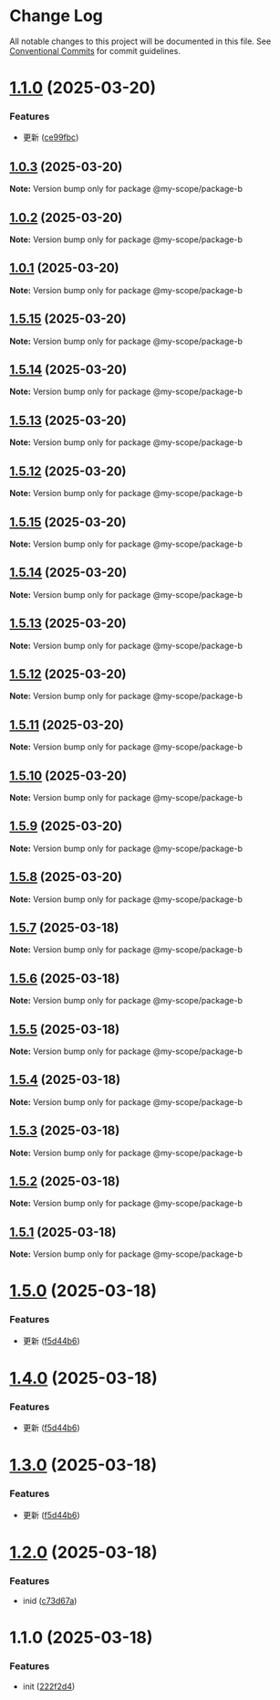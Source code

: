 # Change Log

All notable changes to this project will be documented in this file.
See [Conventional Commits](https://conventionalcommits.org) for commit guidelines.

# [1.1.0](https://github.com/ginger-coder/bxk-monorepo/compare/@my-scope/package-b@1.0.3...@my-scope/package-b@1.1.0) (2025-03-20)


### Features

* 更新 ([ce99fbc](https://github.com/ginger-coder/bxk-monorepo/commit/ce99fbc7ff0d5af9230865137aa60a56fca54f82))





## [1.0.3](https://github.com/ginger-coder/bxk-monorepo/compare/@my-scope/package-b@1.0.2...@my-scope/package-b@1.0.3) (2025-03-20)

**Note:** Version bump only for package @my-scope/package-b





## [1.0.2](https://github.com/ginger-coder/bxk-monorepo/compare/@my-scope/package-b@1.5.14...@my-scope/package-b@1.0.2) (2025-03-20)

**Note:** Version bump only for package @my-scope/package-b





## [1.0.1](https://github.com/ginger-coder/bxk-monorepo/compare/@my-scope/package-b@1.5.14...@my-scope/package-b@1.0.1) (2025-03-20)

**Note:** Version bump only for package @my-scope/package-b





## [1.5.15](https://github.com/ginger-coder/bxk-monorepo/compare/@my-scope/package-b@1.5.14...@my-scope/package-b@1.5.15) (2025-03-20)

**Note:** Version bump only for package @my-scope/package-b





## [1.5.14](https://github.com/ginger-coder/bxk-monorepo/compare/@my-scope/package-b@1.5.13...@my-scope/package-b@1.5.14) (2025-03-20)

**Note:** Version bump only for package @my-scope/package-b





## [1.5.13](https://github.com/ginger-coder/bxk-monorepo/compare/@my-scope/package-b@1.5.11...@my-scope/package-b@1.5.13) (2025-03-20)

**Note:** Version bump only for package @my-scope/package-b





## [1.5.12](https://github.com/ginger-coder/bxk-monorepo/compare/@my-scope/package-b@1.5.11...@my-scope/package-b@1.5.12) (2025-03-20)

**Note:** Version bump only for package @my-scope/package-b





## [1.5.15](https://github.com/ginger-coder/bxk-monorepo/compare/@my-scope/package-b@1.5.11...@my-scope/package-b@1.5.15) (2025-03-20)

**Note:** Version bump only for package @my-scope/package-b





## [1.5.14](https://github.com/ginger-coder/bxk-monorepo/compare/@my-scope/package-b@1.5.11...@my-scope/package-b@1.5.14) (2025-03-20)

**Note:** Version bump only for package @my-scope/package-b





## [1.5.13](https://github.com/ginger-coder/bxk-monorepo/compare/@my-scope/package-b@1.5.11...@my-scope/package-b@1.5.13) (2025-03-20)

**Note:** Version bump only for package @my-scope/package-b





## [1.5.12](https://github.com/ginger-coder/bxk-monorepo/compare/@my-scope/package-b@1.5.11...@my-scope/package-b@1.5.12) (2025-03-20)

**Note:** Version bump only for package @my-scope/package-b





## [1.5.11](https://github.com/ginger-coder/bxk-monorepo/compare/@my-scope/package-b@1.5.10...@my-scope/package-b@1.5.11) (2025-03-20)

**Note:** Version bump only for package @my-scope/package-b





## [1.5.10](https://github.com/ginger-coder/bxk-monorepo/compare/@my-scope/package-b@1.5.7...@my-scope/package-b@1.5.10) (2025-03-20)

**Note:** Version bump only for package @my-scope/package-b





## [1.5.9](https://github.com/ginger-coder/bxk-monorepo/compare/@my-scope/package-b@1.5.7...@my-scope/package-b@1.5.9) (2025-03-20)

**Note:** Version bump only for package @my-scope/package-b





## [1.5.8](https://github.com/ginger-coder/bxk-monorepo/compare/@my-scope/package-b@1.5.7...@my-scope/package-b@1.5.8) (2025-03-20)

**Note:** Version bump only for package @my-scope/package-b





## [1.5.7](https://github.com/ginger-coder/bxk-monorepo/compare/@my-scope/package-b@1.5.1...@my-scope/package-b@1.5.7) (2025-03-18)

**Note:** Version bump only for package @my-scope/package-b





## [1.5.6](https://github.com/ginger-coder/bxk-monorepo/compare/@my-scope/package-b@1.5.1...@my-scope/package-b@1.5.6) (2025-03-18)

**Note:** Version bump only for package @my-scope/package-b





## [1.5.5](https://github.com/ginger-coder/bxk-monorepo/compare/@my-scope/package-b@1.5.1...@my-scope/package-b@1.5.5) (2025-03-18)

**Note:** Version bump only for package @my-scope/package-b





## [1.5.4](https://github.com/ginger-coder/bxk-monorepo/compare/@my-scope/package-b@1.5.1...@my-scope/package-b@1.5.4) (2025-03-18)

**Note:** Version bump only for package @my-scope/package-b





## [1.5.3](https://github.com/ginger-coder/bxk-monorepo/compare/@my-scope/package-b@1.5.1...@my-scope/package-b@1.5.3) (2025-03-18)

**Note:** Version bump only for package @my-scope/package-b





## [1.5.2](https://github.com/ginger-coder/bxk-monorepo/compare/@my-scope/package-b@1.5.1...@my-scope/package-b@1.5.2) (2025-03-18)

**Note:** Version bump only for package @my-scope/package-b





## [1.5.1](https://github.com/ginger-coder/bxk-monorepo/compare/@my-scope/package-b@1.5.0...@my-scope/package-b@1.5.1) (2025-03-18)

**Note:** Version bump only for package @my-scope/package-b





# [1.5.0](https://github.com/ginger-coder/bxk-monorepo/compare/@my-scope/package-b@1.2.0...@my-scope/package-b@1.5.0) (2025-03-18)


### Features

* 更新 ([f5d44b6](https://github.com/ginger-coder/bxk-monorepo/commit/f5d44b657700a02abc9af27f3ac32c747010af06))





# [1.4.0](https://github.com/ginger-coder/bxk-monorepo/compare/@my-scope/package-b@1.2.0...@my-scope/package-b@1.4.0) (2025-03-18)


### Features

* 更新 ([f5d44b6](https://github.com/ginger-coder/bxk-monorepo/commit/f5d44b657700a02abc9af27f3ac32c747010af06))





# [1.3.0](https://github.com/ginger-coder/bxk-monorepo/compare/@my-scope/package-b@1.2.0...@my-scope/package-b@1.3.0) (2025-03-18)


### Features

* 更新 ([f5d44b6](https://github.com/ginger-coder/bxk-monorepo/commit/f5d44b657700a02abc9af27f3ac32c747010af06))





# [1.2.0](https://github.com/ginger-coder/bxk-monorepo/compare/@my-scope/package-b@1.1.0...@my-scope/package-b@1.2.0) (2025-03-18)


### Features

* inid ([c73d67a](https://github.com/ginger-coder/bxk-monorepo/commit/c73d67af9ca0684726aad81103226d9031972b3e))






# 1.1.0 (2025-03-18)


### Features

* init ([222f2d4](https://github.com/ginger-coder/bxk-monorepo/commit/222f2d4202452a49ead3565da2a9617a343cbfe3))
